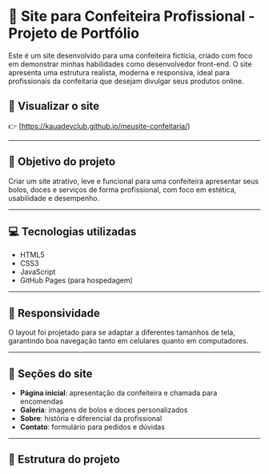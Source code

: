 # 🍰 Site para Confeiteira Profissional - Projeto de Portfólio

Este é um site desenvolvido para uma confeiteira fictícia, criado com foco em demonstrar minhas habilidades como desenvolvedor front-end. O site apresenta uma estrutura realista, moderna e responsiva, ideal para profissionais da confeitaria que desejam divulgar seus produtos online.

## 🔗 Visualizar o site
👉 [https://kauadevclub.github.io/meusite-confeitaria/)

---

## 🎯 Objetivo do projeto

Criar um site atrativo, leve e funcional para uma confeiteira apresentar seus bolos, doces e serviços de forma profissional, com foco em estética, usabilidade e desempenho.

---

## 💻 Tecnologias utilizadas

- HTML5
- CSS3
- JavaScript
- GitHub Pages (para hospedagem)

---

## 📱 Responsividade

O layout foi projetado para se adaptar a diferentes tamanhos de tela, garantindo boa navegação tanto em celulares quanto em computadores.

---

## 🧁 Seções do site

- **Página inicial**: apresentação da confeiteira e chamada para encomendas
- **Galeria**: imagens de bolos e doces personalizados
- **Sobre**: história e diferencial da profissional
- **Contato**: formulário para pedidos e dúvidas

---

## 📂 Estrutura do projeto

